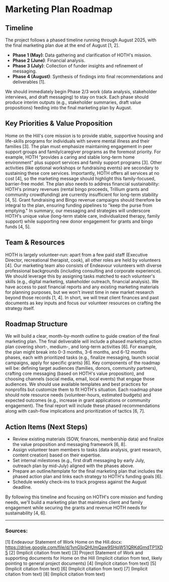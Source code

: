# Marketing Plan Roadmap

## Timeline
The project follows a phased timeline running through August 2025, with the final marketing plan due at the end of August [1, 2].
*   **Phase 1 (May)**: Data gathering and clarification of HOTH's mission.
*   **Phase 2 (June)**: Financial analysis.
*   **Phase 3 (July)**: Collection of funder insights and refinement of messaging.
*   **Phase 4 (August)**: Synthesis of findings into final recommendations and deliverables [1].

We should immediately begin Phase 2/3 work (data analysis, stakeholder interviews, and draft messaging) to stay on track. Each phase should produce interim outputs (e.g., stakeholder summaries, draft value propositions) feeding into the final marketing plan by August.

## Key Priorities & Value Proposition
Home on the Hill's core mission is to provide stable, supportive housing and life-skills programs for individuals with severe mental illness and their families [3]. The plan must emphasize maintaining engagement in peer support groups and family/caregiver programs as the foremost priority. For example, HOTH “provides a caring and stable long-term home environment" plus support services and family support programs [3]. Other activities (like optional workshops or fundraising events) are secondary to sustaining these core services. Importantly, HOTH offers all services at no cost [4], so the marketing message should highlight this family-focused, barrier-free model. The plan also needs to address financial sustainability: HOTH's primary revenues (rental bingo proceeds, Trillium grants and community crowdfunding) are currently insufficient for long-term stability [4, 5]. Grant fundraising and Bingo revenue campaigns should therefore be integral to the plan, ensuring funding pipelines to "keep the purse from emptying." In summary, our messaging and strategies will underscore HOTH's unique value (long-term stable care, individualized therapy, family support) while supporting new donor engagement for grants and bingo funds [4, 5].

## Team & Resources
HOTH is largely volunteer-run: apart from a few paid staff (Executive Director, recreational therapist, cook), all other roles are held by volunteers [4]. Our marketing team also consists of Endeavour volunteers with diverse professional backgrounds (including consulting and corporate experience). We should leverage this by assigning tasks matched to each volunteer's skills (e.g., digital marketing, stakeholder outreach, financial analysis). We have access to past financial reports and any existing marketing materials for planning purposes, but we won't invest time in new market research beyond those records [1, 4]. In short, we will treat client finances and past documents as key inputs and focus our volunteer resources on crafting the strategy itself.

## Roadmap Structure
We will build a clear, month-by-month outline to guide creation of the final marketing plan. The final deliverable will include a phased marketing action plan covering short-, medium-, and long-term activities [6]. For example, the plan might break into 0-3 months, 3-6 months, and 6-12 months phases, each with prioritized tasks (e.g., finalize messaging, launch social campaigns, apply for specific grants) [6]. Key components of the roadmap will be: defining target audiences (families, donors, community partners), crafting core messaging (based on HOTH's value proposition), and choosing channels (social media, email, local events) that engage those audiences. We should use available templates and best practices for nonprofits but customize them to fit HOTH's situation. Each roadmap phase should note resource needs (volunteer-hours, estimated budgets) and expected outcomes (e.g., increase in grant applications or community engagement). The final report will include these phased recommendations along with cash-flow implications and prioritization of tactics [6, 7].

## Action Items (Next Steps)
*   Review existing materials (SOW, finances, membership data) and finalize the value proposition and messaging framework [6, 8].
*   Assign volunteer team members to tasks (data analysis, grant research, content creation) based on their expertise.
*   Set internal milestones (e.g., first draft messaging by early July, outreach plan by mid-July) aligned with the phases above.
*   Prepare an outline/template for the final marketing plan that includes the phased action plan and links each strategy to HOTH's funding goals [6].
*   Schedule weekly check-ins to track progress against the August deadline.

By following this timeline and focusing on HOTH's core mission and funding needs, we'll build a marketing plan that maintains client and family engagement while securing the grants and revenue HOTH needs for sustainability [4, 6].

---

### Sources:
[1] Endeavour Statement of Work Home on the Hill.docx: https://drive.google.com/file/d/1vnGIpQHUmQaw9SHqW51QRKdGmdTP1XD5
[2] (Implicit citation from text)
[3] Project Statement of Work and supporting documents for Home on the Hill (Implicit citation from text, likely pointing to general project documents)
[4] (Implicit citation from text)
[5] (Implicit citation from text)
[6] (Implicit citation from text)
[7] (Implicit citation from text)
[8] (Implicit citation from text)